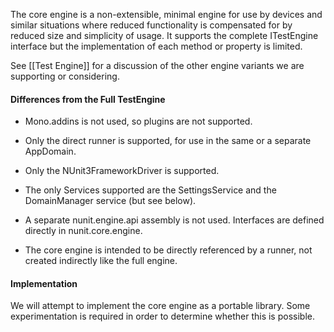 The core engine is a non-extensible, minimal engine for use by devices and similar situations where reduced functionality is compensated for by reduced size and simplicity of usage. It supports the complete ITestEngine interface but the implementation of each method or property is limited.

See [[Test Engine]] for a discussion of the other engine variants we are supporting or considering.

#### Differences from the Full TestEngine

* Mono.addins is not used, so plugins are not supported.

* Only the direct runner is supported, for use in the same or a separate AppDomain.

* Only the NUnit3FrameworkDriver is supported.

* The only Services supported are the SettingsService and the DomainManager service (but see below).

* A separate nunit.engine.api assembly is not used. Interfaces are defined directly in nunit.core.engine.

* The core engine is intended to be directly referenced by a runner, not created indirectly like the full engine.

#### Implementation

We will attempt to implement the core engine as a portable library. Some experimentation is required in order to determine whether this is possible.
